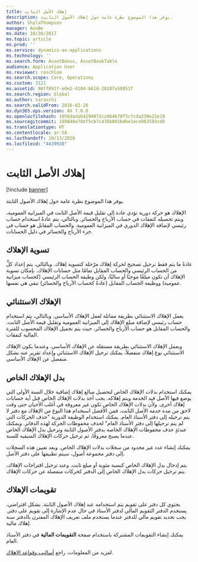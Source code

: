 ```yaml
---
title: إهلاك الأصل الثابت
description: يوفر هذا الموضوع نظرة عامة حول إهلاك الأصول الثابتة.
author: ShylaThompson
manager: AnnBe
ms.date: 10/30/2017
ms.topic: article
ms.prod: ''
ms.service: dynamics-ax-applications
ms.technology: ''
ms.search.form: AssetBonus, AssetBookTable
audience: Application User
ms.reviewer: roschlom
ms.search.scope: Core, Operations
ms.custom: 3121
ms.assetid: 98ff891f-e0e2-4184-b618-28107a50851f
ms.search.region: Global
ms.author: saraschi
ms.search.validFrom: 2016-02-28
ms.dyn365.ops.version: AX 7.0.0
ms.openlocfilehash: 1056dadab4294072cc064670f5cfcda239e22e19
ms.sourcegitcommit: 199848e78df5cb7c439b001bdbe1ece963593cdb
ms.translationtype: HT
ms.contentlocale: ar-SA
ms.lasthandoff: 10/13/2020
ms.locfileid: "4439930"
---
```

# <a name="fixed-asset-depreciation"></a>إهلاك الأصل الثابت

[!include [banner](../includes/banner.md)]

يوفر هذا الموضوع نظرة عامة حول إهلاك الأصول الثابتة.

الإهلاك هو حركة دورية تؤدي عادة إلى تقليل قيمة الأصل الثابت في الميزانية العمومية، ويتم تحصيله كنفقات في حساب الأرباح والخسائر. وبالتالي، يتم عادةً استخدام حساب رئيسي لإضافة الإهلاك الدوري في الميزانية العمومية. والحساب المقابل هو حساب في جزء الأرباح والخسائر في دليل الحسابات.

## <a name="depreciation-adjustment"></a>تسوية الإهلاك
عادةً ما يتم فقط ترحيل تصحيح لحركة إهلاك مرّحلة كتسوية إهلاك. وبالتالي، يتم إعداد كلٍّ من الحساب الرئيسي والحساب المقابل تمامًا مثل حسابات الإهلاك. بإمكان تسوية الإهلاك أن تكون مبلغًا موجبًا أو سالبًا، ولكن وظيفة الحساب الرئيسي (كحساب ميزانية عمومية) ووظيفة الحساب المقابل (عادةً كحساب الأرباح والخسائر) تبقى هي نفسها.

## <a name="extraordinary-depreciation"></a>الإهلاك الاستثنائي
يعمل الإهلاك الاستثنائي بطريقة مماثلة لعمل الإهلاك الأساسي. وبالتالي، يتم استخدام حساب رئيسي لإضافة مبلغ الإهلاك إلى الميزانية العمومية وتقليل قيمة الأصل الثابت. والحساب المقابل هو حساب الأرباح والخسائر، حيث يتم تحميل الإهلاك المحسوب للفترة المالية كنفقات. 

ويعمل الإهلاك الاستثنائي بطريقة مستقلة عن الإهلاك الأساسي. وعندما يكون الإهلاك الاستثنائي نوع إهلاك منفصلاً، يمكنك ترحيل الإهلاك الاستثنائي وإعداد تقرير عنه بشكل منفصل عن الإهلاك الأساسي.

## <a name="special-depreciation-allowance"></a>بدل الإهلاك الخاص
يمكنك استخدام بدلات الإهلاك الخاص لتحصيل مبالغ إهلاك إضافية خلال السنة الأولى التي يوضع فيها الأصل قيد الخدمة ويتم إهلاكه. يجب أخذ بدلات الإهلاك الخاص قبل أية حسابات إهلاك أخرى. ولأن بدلات الإهلاك الخاص تكون غير معروفة في أغلب الأحيان حتى وقت لاحق من مدة خدمة الأصل الثابت، فمن الأفضل استخدام هذا النوع من الإهلاك مع دفتر لا يتم ترحيله إلى دفتر الأستاذ العام. يمكنك استخدام الوظيفة الدورية "حذف الحركات التي لم يتم ترحيلها إلى دفتر الأستاذ العام"‬ لحذف محفوظات الحركة لهذه الدفاتر. ويمكنك عندئذٍ حذف محفوظات الإهلاك الخاصة بدفتر الأصول الثابتة وترحيل بدل الإهلاك الخاص عندما يصبح معروفًا، ثم ترحيل حركات الإهلاك المتبقية للسنة. 

يمكنك إنشاء عدد غير محدود من سجلات بدلات الإهلاك الخاص. وبعد تعيين هذه السجلات إلى دفتر مجموعة أصول، سيتم تطبيقها على دفتر الأصل. 

يتم إدخال بدل الإهلاك الخاص كنسبة مئوية أو مبلغ ثابت. وعند ترحيل اقتراحات الإهلاك، يتم ترحيل حركات بدل الإهلاك الخاص إلى الدفتر كحركات منفصلة عن حركات الإهلاك.

## <a name="depreciation-calendars"></a> تقويمات الإهلاك
يحتوي كل دفتر على تقويم يتم استخدامه عند إهلاك الأصول الثابتة. بشكل افتراضي، يستخدم الدفتر التقويم المالي لدفتر الأستاذ‬ في حال عدم الإشارة إلى تقويم على دفتر. يجب تحديد تقويم مالي للدفتر عندما يستخدم ملف تعريف الإهلاك المقترن بالدفتر سنة إهلاك مالية. 

يمكنك إنشاء التقويمات المشتركة باستخدام صفحة **التقويمات المالية** في دفتر الأستاذ العام.

لمزيد من المعلومات، راجع [أساليب وقواعد الإهلاك](depreciation-methods-conventions.md).



